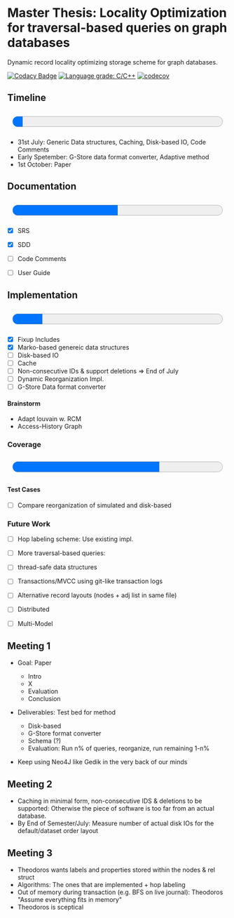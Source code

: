 # Master Thesis:  Locality Optimization for traversal-based queries on graph databases

Dynamic record locality optimizing storage scheme for graph databases.  

[![Codacy Badge](https://app.codacy.com/project/badge/Grade/db98dfa832514fecb1829fd2aab68728)](https://www.codacy.com/gh/SomeUserName1/master/dashboard?utm_source=github.com&amp;utm_medium=referral&amp;utm_content=SomeUserName1/master&amp;utm_campaign=Badge_Grade)  [![Language grade: C/C++](https://img.shields.io/lgtm/grade/cpp/g/SomeUserName1/master.svg?logo=lgtm&logoWidth=18)](https://lgtm.com/projects/g/SomeUserName1/master/context:cpp) [![codecov](https://codecov.io/gh/SomeUserName1/master/branch/main/graph/badge.svg?token=EHBWYZ8HYP)](https://codecov.io/gh/SomeUserName1/master)  

## Timeline  
<p style="text-align: center;"><font size="20"><progress id="time" value="3" max="62"></progress></font></p>

- 31st July: Generic Data structures, Caching, Disk-based IO, Code Comments  
- Early Spetember: G-Store data format converter, Adaptive method
- 1st October: Paper


## Documentation 

<p style="text-align: center;"><font size="20"><progress id="write" value="2" max="4">Documentation</progress></font></p>

- [x] SRS
- [x] SDD
- [ ] Code Comments
- [ ] User Guide



## Implementation
<p style="text-align: center;"><font size="20"><progress id="file" value="1" max="7">Implementation</progress></font></p>  

  - [x] Fixup Includes
  - [x] Marko-based genereic data structures
  - [ ] Disk-based IO
  - [ ] Cache
  - [ ] Non-consecutive IDs & support deletions
       => End of July  
  - [ ] Dynamic Reorganization Impl.
  - [ ] G-Store Data format converter

#### Brainstorm
  - Adapt louvain w. RCM
  - Access-History Graph

### Coverage
<p style="text-align: center;"><font size="14"><progress id="file" value="1419" max="2028">Coverage</progress></font></p>  

#### Test Cases
  - [ ] Compare reorganization of simulated and disk-based
  
### Future Work

  - [ ] Hop labeling scheme: Use existing impl.
  - [ ] More traversal-based queries: 
  - [ ] thread-safe data structures
  - [ ] Transactions/MVCC using git-like transaction logs
  - [ ] Alternative record layouts (nodes + adj list in same file)
  - [ ] Distributed
  - [ ] Multi-Model



## Meeting 1
- Goal: Paper  
	- Intro
	- X
	- Evaluation
	- Conclusion
	
- Deliverables: Test bed for method
	+ Disk-based
	+ G-Store format converter
	+ Schema (?)
	+ Evaluation: Run n% of queries, reorganize, run remaining 1-n%
	
- Keep using Neo4J like Gedik in the very back of our minds


## Meeting 2
- Caching in minimal form, non-consecutive IDS & deletions to be supported: 
    Otherwise the piece of software is too far from an actual database.
- By End of Semester/July: Measure number of actual disk IOs for the default/dataset order layout 

## Meeting 3
- Theodoros wants labels and properties stored within the nodes & rel struct
- Algorithms: The ones that are implemented + hop labeling
- Out of memory during transaction (e.g. BFS on live journal): Theodoros "Assume everything fits in memory"
- Theodoros is sceptical
